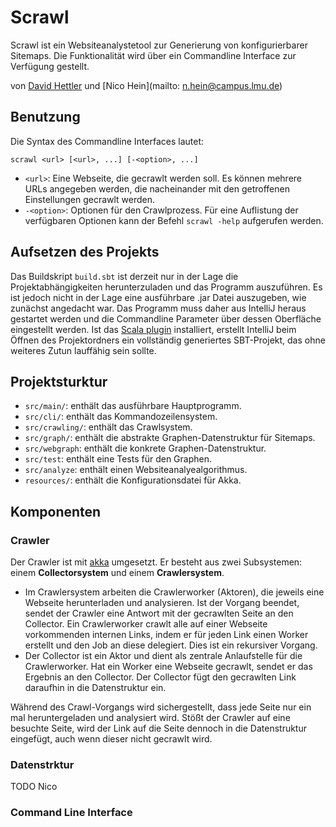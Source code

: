 # Scrawl
Scrawl ist ein Websiteanalystetool zur Generierung von konfigurierbarer Sitemaps. Die Funktionalität wird über ein Commandline Interface zur Verfügung gestellt.

von [David Hettler](mailto:david.hettler@campus.lmu.de) und [Nico Hein](mailto: n.hein@campus.lmu.de)

## Benutzung
Die Syntax des Commandline Interfaces lautet:
```
scrawl <url> [<url>, ...] [-<option>, ...]
```

* ```<url>```: Eine Webseite, die gecrawlt werden soll. Es können mehrere URLs angegeben werden, die nacheinander mit den getroffenen Einstellungen gecrawlt werden.
* ```-<option>```: Optionen für den Crawlprozess. Für eine Auflistung der verfügbaren Optionen kann der Befehl ```scrawl -help``` aufgerufen werden.

## Aufsetzen des Projekts
Das Buildskript ```build.sbt``` ist derzeit nur in der Lage die Projektabhängigkeiten herunterzuladen und das Programm auszuführen. Es ist jedoch nicht in der Lage eine ausführbare .jar Datei auszugeben, wie zunächst angedacht war. Das Programm muss daher aus IntelliJ heraus gestartet werden und die Commandline Parameter über dessen Oberfläche eingestellt werden. Ist das [Scala plugin](https://confluence.jetbrains.com/display/SCA/Scala+Plugin+for+IntelliJ+IDEA) installiert, erstellt IntelliJ beim Öffnen des Projektordners ein vollständig generiertes SBT-Projekt, das ohne weiteres Zutun lauffähig sein sollte. 

## Projektsturktur
* ```src/main/```: enthält das ausführbare Hauptprogramm.
* ```src/cli/```: enthält das Kommandozeilensystem.
* ```src/crawling/```: enthält das Crawlsystem.
* ```src/graph/```: enthält die abstrakte Graphen-Datenstruktur für Sitemaps.
* ```src/webgraph```: enthält die konkrete Graphen-Datenstruktur.
* ```src/test```: enthält eine Tests für den Graphen.
* ```src/analyze```: enthält einen Websiteanalyealgorithmus.
* ```resources/```: enthält die Konfigurationsdatei für Akka.

## Komponenten
### Crawler
Der Crawler ist mit [akka](http://akka.io/) umgesetzt. Er besteht aus zwei Subsystemen: einem **Collectorsystem** und einem **Crawlersystem**.

* Im Crawlersystem arbeiten die Crawlerworker (Aktoren), die jeweils eine Webseite herunterladen und analysieren. Ist der Vorgang beendet, sendet der Crawler eine Antwort mit der gecrawlten Seite an den Collector. Ein Crawlerworker crawlt alle auf einer Webseite vorkommenden internen Links, indem er für jeden Link einen Worker erstellt und den Job an diese delegiert. Dies ist ein rekursiver Vorgang.
* Der Collector ist ein Aktor und dient als zentrale Anlaufstelle für die Crawlerworker. Hat ein Worker eine Webseite gecrawlt, sendet er das Ergebnis an den Collector. Der Collector fügt den gecrawlten Link daraufhin in die Datenstruktur ein.

Während des Crawl-Vorgangs wird sichergestellt, dass jede Seite nur ein mal heruntergeladen und analysiert wird. Stößt der Crawler auf eine besuchte Seite, wird der Link auf die Seite dennoch in die Datenstruktur eingefügt, auch wenn dieser nicht gecrawlt wird. 

### Datenstrktur
TODO Nico

### Command Line Interface


